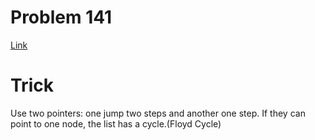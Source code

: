 # Problem 141
[Link](https://leetcode.com/problems/linked-list-cycle/description/)

# Trick
Use two pointers: one jump two steps and another one step. If they can point to one node, the list has a cycle.(Floyd Cycle)
